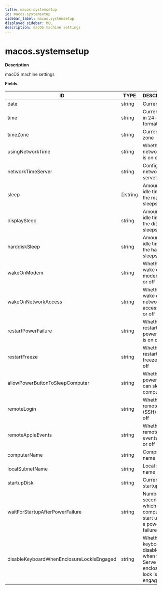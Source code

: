 ```yaml
---
title: macos.systemsetup
id: macos.systemsetup
sidebar_label: macos.systemsetup
displayed_sidebar: MQL
description: macOS machine settings
---
```


# macos.systemsetup

**Description**

macOS machine settings

**Fields**

| ID                                        | TYPE             | DESCRIPTION                                                                    |
| ----------------------------------------- | ---------------- | ------------------------------------------------------------------------------ |
| date                                      | string           | Current date                                                                   |
| time                                      | string           | Current time in 24-hour format                                                 |
| timeZone                                  | string           | Current time zone                                                              |
| usingNetworkTime                          | string           | Whether network time is on or off                                              |
| networkTimeServer                         | string           | Configured network time server                                                 |
| sleep                                     | &#91;&#93;string | Amount of idle time until the machine sleeps                                   |
| displaySleep                              | string           | Amount of idle time until the display sleeps                                   |
| harddiskSleep                             | string           | Amount of idle time until the hard disk sleeps                                 |
| wakeOnModem                               | string           | Whether wake on modem is on or off                                             |
| wakeOnNetworkAccess                       | string           | Whether wake on network access is on or off                                    |
| restartPowerFailure                       | string           | Whether restart on power failure is on or off                                  |
| restartFreeze                             | string           | Whether restart on freeze is on or off                                         |
| allowPowerButtonToSleepComputer           | string           | Whether the power button can sleep the computer                                |
| remoteLogin                               | string           | Whether remote login (SSH) is on or off                                        |
| remoteAppleEvents                         | string           | Whether remote Apple events are on or off                                      |
| computerName                              | string           | Computer name                                                                  |
| localSubnetName                           | string           | Local subnet name                                                              |
| startupDisk                               | string           | Current startup disk                                                           |
| waitForStartupAfterPowerFailure           | string           | Number of seconds after which the computer will start up after a power failure |
| disableKeyboardWhenEnclosureLockIsEngaged | string           | Whether the keyboard is disabled when the X Serve enclosure lock is engaged    |
